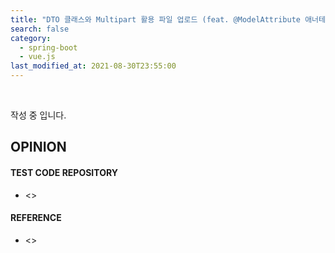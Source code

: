 ```yaml
---
title: "DTO 클래스와 Multipart 활용 파일 업로드 (feat. @ModelAttribute 애너테이션)"
search: false
category:
  - spring-boot
  - vue.js
last_modified_at: 2021-08-30T23:55:00
---
```


<br>

작성 중 입니다.

## OPINION

#### TEST CODE REPOSITORY
- <>

#### REFERENCE
- <>